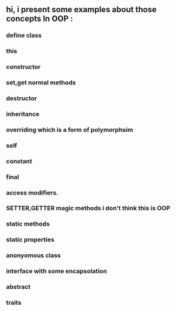 
## hi, i present some examples about those concepts In OOP :
### define class
### this 
### constructor
### set,get normal methods
### destructor
### inheritance
### overriding which is a form of polymorphsim
### self
### constant
### final
### access modifiers.
### SETTER,GETTER magic methods i don't think this is OOP 
### static methods
### static properties
### anonyomous class
### interface with some encapsolation 
### abstract
### traits
